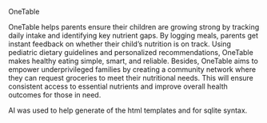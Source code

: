 OneTable

OneTable helps parents ensure their children are growing strong by tracking daily intake and identifying key nutrient gaps. By logging meals, parents get instant feedback on whether their child’s nutrition is on track. Using pediatric dietary guidelines and personalized recommendations, OneTable makes healthy eating simple, smart, and reliable. Besides, OneTable aims to empower underprivileged families by creating a community network where they can request groceries to meet their nutritional needs. This will ensure consistent access to essential nutrients and improve overall health outcomes for those in need.

AI was used to help generate of the html templates and for sqlite syntax.
